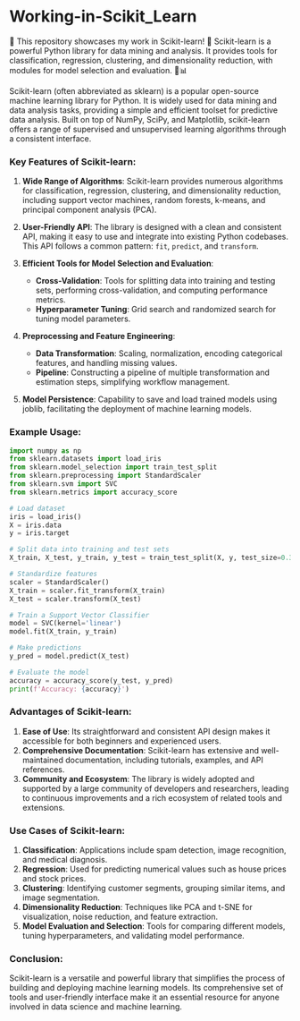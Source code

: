 # Working-in-Scikit_Learn
🌟 This repository showcases my work in Scikit-learn! 🌟  Scikit-learn is a powerful Python library for data mining and analysis. It provides tools for classification, regression, clustering, and dimensionality reduction, with modules for model selection and evaluation. 🚀📊

Scikit-learn (often abbreviated as sklearn) is a popular open-source machine learning library for Python. It is widely used for data mining and data analysis tasks, providing a simple and efficient toolset for predictive data analysis. Built on top of NumPy, SciPy, and Matplotlib, scikit-learn offers a range of supervised and unsupervised learning algorithms through a consistent interface.

### Key Features of Scikit-learn:

1. **Wide Range of Algorithms**: Scikit-learn provides numerous algorithms for classification, regression, clustering, and dimensionality reduction, including support vector machines, random forests, k-means, and principal component analysis (PCA).

2. **User-Friendly API**: The library is designed with a clean and consistent API, making it easy to use and integrate into existing Python codebases. This API follows a common pattern: `fit`, `predict`, and `transform`.

3. **Efficient Tools for Model Selection and Evaluation**:
   - **Cross-Validation**: Tools for splitting data into training and testing sets, performing cross-validation, and computing performance metrics.
   - **Hyperparameter Tuning**: Grid search and randomized search for tuning model parameters.

4. **Preprocessing and Feature Engineering**:
   - **Data Transformation**: Scaling, normalization, encoding categorical features, and handling missing values.
   - **Pipeline**: Constructing a pipeline of multiple transformation and estimation steps, simplifying workflow management.

5. **Model Persistence**: Capability to save and load trained models using joblib, facilitating the deployment of machine learning models.

### Example Usage:

```python
import numpy as np
from sklearn.datasets import load_iris
from sklearn.model_selection import train_test_split
from sklearn.preprocessing import StandardScaler
from sklearn.svm import SVC
from sklearn.metrics import accuracy_score

# Load dataset
iris = load_iris()
X = iris.data
y = iris.target

# Split data into training and test sets
X_train, X_test, y_train, y_test = train_test_split(X, y, test_size=0.3, random_state=42)

# Standardize features
scaler = StandardScaler()
X_train = scaler.fit_transform(X_train)
X_test = scaler.transform(X_test)

# Train a Support Vector Classifier
model = SVC(kernel='linear')
model.fit(X_train, y_train)

# Make predictions
y_pred = model.predict(X_test)

# Evaluate the model
accuracy = accuracy_score(y_test, y_pred)
print(f'Accuracy: {accuracy}')
```

### Advantages of Scikit-learn:

1. **Ease of Use**: Its straightforward and consistent API design makes it accessible for both beginners and experienced users.
2. **Comprehensive Documentation**: Scikit-learn has extensive and well-maintained documentation, including tutorials, examples, and API references.
3. **Community and Ecosystem**: The library is widely adopted and supported by a large community of developers and researchers, leading to continuous improvements and a rich ecosystem of related tools and extensions.

### Use Cases of Scikit-learn:

1. **Classification**: Applications include spam detection, image recognition, and medical diagnosis.
2. **Regression**: Used for predicting numerical values such as house prices and stock prices.
3. **Clustering**: Identifying customer segments, grouping similar items, and image segmentation.
4. **Dimensionality Reduction**: Techniques like PCA and t-SNE for visualization, noise reduction, and feature extraction.
5. **Model Evaluation and Selection**: Tools for comparing different models, tuning hyperparameters, and validating model performance.

### Conclusion:

Scikit-learn is a versatile and powerful library that simplifies the process of building and deploying machine learning models. Its comprehensive set of tools and user-friendly interface make it an essential resource for anyone involved in data science and machine learning.
